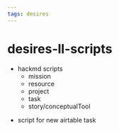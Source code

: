 ```yaml
---
tags: desires
---
```


# desires-ll-scripts

* hackmd scripts
    - mission
    - resource
    - project
    - task
    - story/conceptualTool
- script for new airtable task

